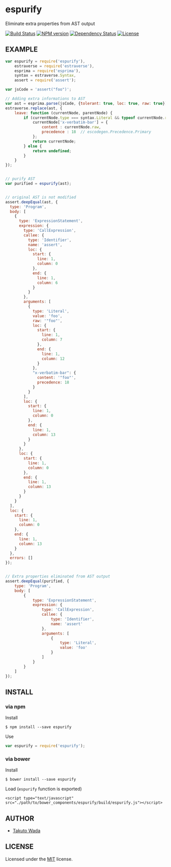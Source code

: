 espurify
================================

Eliminate extra properties from AST output

[![Build Status](https://travis-ci.org/twada/espurify.svg?branch=master)](https://travis-ci.org/twada/espurify)
[![NPM version](https://badge.fury.io/js/espurify.svg)](http://badge.fury.io/js/espurify)
[![Dependency Status](https://gemnasium.com/twada/espurify.svg)](https://gemnasium.com/twada/espurify)
[![License](http://img.shields.io/badge/license-MIT-brightgreen.svg)](http://twada.mit-license.org/)


EXAMPLE
---------------------------------------

```javascript
var espurify = require('espurify'),
    estraverse = require('estraverse'),
    esprima = require('esprima'),
    syntax = estraverse.Syntax,
    assert = require('assert');

var jsCode = 'assert("foo")';

// Adding extra informations to AST
var ast = esprima.parse(jsCode, {tolerant: true, loc: true, raw: true});
estraverse.replace(ast, {
    leave: function (currentNode, parentNode) {
        if (currentNode.type === syntax.Literal && typeof currentNode.raw !== 'undefined') {
            currentNode['x-verbatim-bar'] = {
                content : currentNode.raw,
                precedence : 18  // escodegen.Precedence.Primary
            };
            return currentNode;
        } else {
            return undefined;
        }
    }
});


// purify AST
var purified = espurify(ast);


// original AST is not modified
assert.deepEqual(ast, {
  type: 'Program',
  body: [
    {
      type: 'ExpressionStatement',
      expression: {
        type: 'CallExpression',
        callee: {
          type: 'Identifier',
          name: 'assert',
          loc: {
            start: {
              line: 1,
              column: 0
            },
            end: {
              line: 1,
              column: 6
            }
          }
        },
        arguments: [
          {
            type: 'Literal',
            value: 'foo',
            raw: '"foo"',
            loc: {
              start: {
                line: 1,
                column: 7
              },
              end: {
                line: 1,
                column: 12
              }
            },
            "x-verbatim-bar": {
              content: '"foo"',
              precedence: 18
            }
          }
        ],
        loc: {
          start: {
            line: 1,
            column: 0
          },
          end: {
            line: 1,
            column: 13
          }
        }
      },
      loc: {
        start: {
          line: 1,
          column: 0
        },
        end: {
          line: 1,
          column: 13
        }
      }
    }
  ],
  loc: {
    start: {
      line: 1,
      column: 0
    },
    end: {
      line: 1,
      column: 13
    }
  },
  errors: []
});


// Extra properties eliminated from AST output
assert.deepEqual(purified, {
    type: 'Program',
    body: [
        {
            type: 'ExpressionStatement',
            expression: {
                type: 'CallExpression',
                callee: {
                    type: 'Identifier',
                    name: 'assert'
                },
                arguments: [
                    {
                        type: 'Literal',
                        value: 'foo'
                    }
                ]
            }
        }
    ]
});
```


INSTALL
---------------------------------------

### via npm

Install

    $ npm install --save espurify

Use

```javascript
var espurify = require('espurify');
```

### via bower

Install

    $ bower install --save espurify

Load (`espurify` function is exported)

    <script type="text/javascript" src="./path/to/bower_components/espurify/build/espurify.js"></script>



AUTHOR
---------------------------------------
* [Takuto Wada](http://github.com/twada)


LICENSE
---------------------------------------
Licensed under the [MIT](http://twada.mit-license.org/) license.
